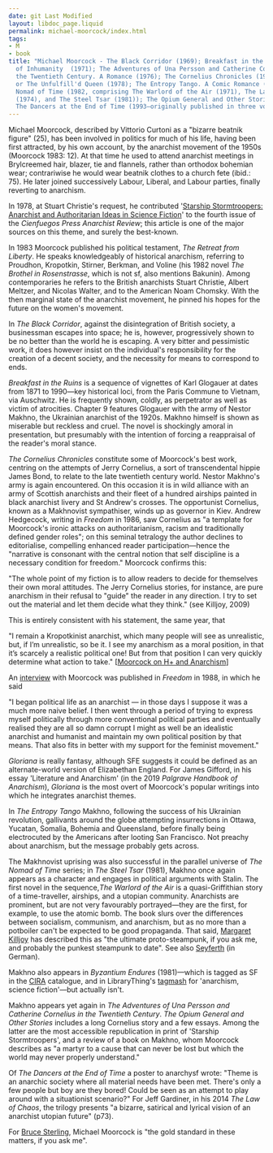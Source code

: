 ```yaml
---
date: git Last Modified
layout: libdoc_page.liquid
permalink: michael-moorcock/index.html
tags:
- M
- book
title: "Michael Moorcock - The Black Corridor (1969); Breakfast in the Ruins. A Novel
  of Inhumanity  (1971); The Adventures of Una Persson and Catherine Cornelius in
  the Twentieth Century. A Romance (1976); The Cornelius Chronicles (1977); Gloriana,
  or The Unfulfill'd Queen (1978); The Entropy Tango. A Comic Romance (1980); The
  Nomad of Time (1982, comprising The Warlord of the Air (1971), The Land Leviathan
  (1974), and The Steel Tsar (1981)); The Opium General and Other Stories (1984);
  The Dancers at the End of Time (1993—originally published in three volumes, 1972–1976)"
---
```


Michael Moorcock, described by Vittorio Curtoni as a "bizarre beatnik figure" (25), has been involved in politics for much of his life, having been first attracted, by his own account, by the anarchist movement of the 1950s (Moorcock 1983: 12). At that time he used to attend anarchist meetings in Brylcreemed hair, blazer, tie and flannels, rather than orthodox bohemian wear; contrariwise he would wear beatnik clothes to a church fete (ibid.: 75). He later joined successively Labour, Liberal, and Labour parties, finally reverting to anarchism.

In 1978, at Stuart Christie's request, he contributed '<a href="http://www.anarchogeekreview.com/essay/starship-stormtroopers">Starship Stormtroopers: Anarchist and Authoritarian Ideas in Science Fiction</a>' to the fourth issue of the _Cienfuegos Press Anarchist Review_; this article is one of the major sources on this theme,  and surely the best-known.

In 1983 Moorcock published his political testament,  _The Retreat from Liberty_. He speaks knowledgeably of historical anarchism, referring to Proudhon, Kropotkin, Stirner, Berkman, and Voline (his 1982 novel _The Brothel in Rosenstrasse_, which is not sf, also mentions Bakunin). Among contemporaries he refers to the British anarchists Stuart Christie, Albert Meltzer, and Nicolas Walter, and to the American Noam Chomsky. With the then marginal state of the anarchist movement, he pinned his hopes for the future on the women's movement.

In _The Black Corridor_, against the disintegration of British society, a businessman escapes into space; he is, however, progressively shown to be no better than the world he is escaping. A very bitter and pessimistic work, it does however insist on the individual's responsibility for the creation of a decent society, and the necessity for means to correspond to ends.

_Breakfast in the Ruins_ is a sequence of vignettes of Karl Glogauer at dates from 1871 to 1990—key historical loci, from the Paris Commune to Vietnam, via Auschwitz. He is frequently shown, coldly, as perpetrator as well as victim of atrocities. Chapter 9 features Glogauer with the army of Nestor Makhno, the Ukrainian anarchist of the 1920s. Makhno himself is shown as miserable but reckless and cruel. The novel is shockingly amoral in presentation, but presumably with the intention of forcing a reappraisal of the reader's moral stance.

_The Cornelius Chronicles_ constitute some of Moorcock's best work, centring on the attempts of Jerry Cornelius, a sort of transcendental hippie James Bond, to relate to the late twentieth century world. Nestor Makhno's army is again encountered. On this occasion it is in wild alliance with an army of Scottish anarchists and their fleet of a hundred airships painted in black anarchist livery and St Andrew's crosses. The opportunist Cornelius, known as a Makhnovist sympathiser, winds up as governor in Kiev. Andrew Hedgecock, writing in _Freedom_ in 1986, saw Cornelius as  "a template for Moorcock's ironic attacks on authoritarianism, racism and traditionally defined gender roles"; on this seminal tetralogy the author declines to editorialise, compelling enhanced reader participation—hence the  "narrative is consonant with the central notion that self discipline is a necessary condition for freedom."  Moorcock confirms this:

"The whole point of my fiction is to allow readers to decide for themselves their  own moral attitudes. The Jerry Cornelius stories, for instance, are pure  anarchism in their refusal to "guide" the reader in any direction. I try to set  out the material and let them decide what they think." (see Killjoy, 2009)

This is entirely consistent with his statement, the same  year, that

"I remain a Kropotkinist anarchist, which many  people will see as unrealistic, but, if I’m unrealistic, so be it. I see  my anarchism as a moral position, in that it’s scarcely a realistic  political one! But from that position I can very quickly determine what  action to take." [<a href="https://web.archive.org/web/20141215223241/http:/anarchotranshumanism.com:80/2009/06/23/moorcock-on-h-and-anarchism/">Moorcock  on H+ and Anarchism</a>]

An <a href="https://freedomnews.org.uk/interview-michael-moorcock/"> interview</a> with Moorcock was published in _Freedom_ in 1988, in  which he said

"I began political life as an anarchist — in those  days I suppose it was a much more naive belief. I then went through a  period of trying to express myself politically through more conventional  political parties and eventually realised they are all so damn corrupt I  might as well be an idealistic anarchist and humanist and maintain my  own political position by that means. That also fits in better with my  support for the feminist movement."

_Gloriana_ is really fantasy, although SFE suggests it could be defined as an alternate-world version of Elizabethan England. For James Gifford, in his essay 'Literature and Anarchism' (in the 2019 _Palgrave Handbook of Anarchism_), _Gloriana_ is the most overt of Moorcock's popular writings into which he integrates anarchist themes.

In _The Entropy Tango_ Makhno, following the success of his Ukrainian revolution, gallivants around the globe attempting insurrections in Ottawa, Yucatan, Somalia, Bohemia and Queensland, before finally being electrocuted by the Americans after looting San Francisco.  Not preachy about anarchism, but the message probably gets across.

The Makhnovist uprising was also successful in the parallel universe of _The Nomad of Time_ series; in _The Steel Tsar_ (1981), Makhno once again appears as a character and engages in political arguments with Stalin. The first novel in the sequence,_The Warlord of the Air_ is a quasi-Griffithian story of a time-traveller, airships, and a utopian community. Anarchists are prominent, but are not very favourably portrayed—they are the first, for example, to use the atomic bomb. The book slurs over the differences between socialism, communism, and anarchism, but as no more than a potboiler can't be expected to be good propaganda. That said, <a href="http://airshipambassador.wordpress.com/2014/08/04/killjoy1/">Margaret Killjoy</a> has described this as "the ultimate proto-steampunk, if you ask me, and probably the punkest steampunk to date". See also <a href="https://www.springerprofessional.de/en/wie-die-utopie-zum-anarchistischen-roman-wurde-michael-moorcocks/27598386">		Seyferth</a> (in German).

Makhno also appears in _Byzantium Endures_ (1981)—which is tagged as SF in  the <a href="http://www.cira.ch/catalogue/index.php?lvl=categ_see&amp;id=346&amp;page=1&amp;nbr_lignes=78&amp;main=&amp;l_typdoc=g,i,a"> CIRA</a> catalogue, and in LibraryThing's <a href="http://www.librarything.com/tag/anarchism,+science+fiction">tagmash</a> for 'anarchism, science fiction'—but actually isn't.

Makhno appears yet again in _The Adventures of Una Persson and Catherine Cornelius in the Twentieth Century_. _The Opium General and Other Stories_ includes a long Cornelius story and a few essays. Among the latter are the most accessible republication in print of 'Starship Stormtroopers', and a review of a book on Makhno, whom Moorcock describes as "a martyr to a cause that can never be lost but which the world may never properly understand."

Of _The Dancers at the End of Time_ a poster to anarchysf wrote: "Theme is an anarchic society where all material needs have been met. There's only a few people but boy are they bored! Could be seen as an attempt to play around with a situationist  scenario?" For Jeff Gardiner, in his 2014 _The Law of Chaos_, the trilogy presents "a bizarre, satirical and lyrical vision of an anarchist utopian future" (p73).

For <a href="http://www.wired.com/beyond_the_beyond/2009/10/i-wanna-be-sci-fi-anarcheeee/"> Bruce Sterling</a>, Michael Moorcock is "the gold standard in these matters, if  you ask me".